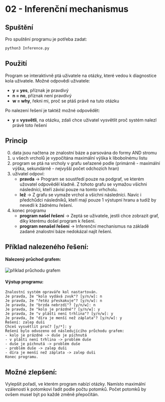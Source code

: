 # 02 - Inferenční mechanismus

## Spuštění
Pro spuštění programu je potřeba zadat:

``` bash
python3 Inference.py
```

## Použití
Program se interaktivně ptá uživatele na otázky, které vedou k diagnostice kola uživatele. Možné odpovědi uživatele:

- **y = yes**, příznak je pravdivý
- **n = no**, příznak není pravdivý
- **w = why**, řekni mi, proč se ptáš právě na tuto otázku

Po nalezení řešení je taktéž možné odpovědět:
- **y = vysvětli**, na otázku, zdali chce uživatel vysvětlit proč systém nalezl právě toto řešení

## Princip
0. data jsou načtena ze znalostní báze a parsována do formy AND stromu
0. u všech vrcholů je vypočítána maximální výška k libobolnému listu
0. program se ptá na vrcholy v grafu seřazené podle (primárně - maximální výška, sekundárně - nejvyšší počet odchozích hran) 
0. uživatel odpoví:
    - **pravda** -> Program se soustředí pouze na podgraf, ve kterém užovatel odpověděl kladně. Z tohoto grafu se vymažou všichni následníci, kteří závisí pouze na tomto vrhcholu.
    - **lež** -> Z grafu se vymaže vrchol a  všichni následníci. Navíc i předchůdci následníků, kteří mají pouze 1 výstupní hranu a tudíž by nevedli k žádnému řešení.
0. konec programu
    - **program našel řešení** -> Zeptá se uživatele, jestli chce zobrazit graf, díky kterému došel program k řešení.
    - **program nenašel řešení** -> Inferenční mechanismus na základě zadané znalostní báze nedokázal najít řešení.

## Příklad nalezeného řešení:

#### Nalezený průchod grafem:

![příklad průchodu grafem](docs/zalep_duši.png)

#### Výstup programu:
``` text
Znalostní systém opraváře kol nastartován.
Je pravda, že "kolo vydává zvuk"? [y/n/w]: n
Je pravda, že "řetěz přeskakuje"? [y/n/w]: n
Je pravda, že "brzda nebrzdí"? [y/n/w]: n
Je pravda, že "kolo je prázdné"? [y/n/w]: y
Je pravda, že "v plášti není trhlina"? [y/n/w]: y
Je pravda, že "díra je menší než záplata"? [y/n/w]: y
Řešení: zalep duši
Chceš vysvětlit proč? [y/*]: y
Řešení bylo odvozeno od následujícího průchodu grafem: 
- kolo je prázdné -> duše je píchnutá
- v plášti není trhlina -> problém duše
- duše je píchnutá -> problém duše
- problém duše -> zalep duši
- díra je menší než záplata -> zalep duši
Konec programu.
```

## Možné zlepšení:
Vylepšit pořadí, ve kterém program nabízí otázky. Namísto maximální vzálenosti k potomkovi řadit podle počtu potomků. Počet potomků by ovšem musel být po každé změně přepočítán.
